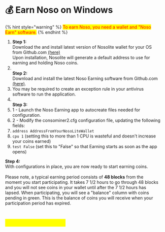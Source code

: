 # 💰 Earn Noso on Windows

{% hint style="warning" %}
<mark style="color:red;">To earn Noso, you need a wallet and "Noso Earn" software.</mark>
{% endhint %}

1. **Step 1:**\
   Download the and install latest version of Nosolite wallet for your OS from Github.com [(here)](https://github.com/Noso-Project/NosoLite/releases)\
   Upon installation, Nosolite will generate a default address to use for earning and holding Noso coins.
2. \
   **Step 2:**\
   Download and install the latest Noso Earning software from Github.com [(here)](https://github.com/Noso-Project/consominer2/releases).
3. You may be required to create an exception rule in your antivirus software to run the application.
4. \
   **Step 3:**
5. 1 - Launch the Noso Earning app to autocreate files needed for configuration.
6. 2 - Modify the consominer2.cfg configuration file, updating the following fields:
7. `address AddressFromYourNosoLiteWallet`
8. `cpu 1` (setting this to more than 1 CPU is wasteful and doesn't increase your coins earned)
9. `test False` (set this to "False" so that Earning starts as soon as the app opens)

**Step 4:**\
With configurations in place, you are now ready to start earning coins.\
\
Please note, a typical earning period consists of **48 blocks** from the moment you start participating. It takes 7 1/2 hours to go through 48 blocks and you will not see coins in your wallet until after the 7 1/2 hours has lapsed. When participating, you will see a "balance" column with coins pending in green. This is the balance of coins you will receive when your participation period has expired.

<figure><img src="https://nosocoin.com/docs/images/consominerbal.png" alt=""><figcaption></figcaption></figure>

## <mark style="color:yellow;">HAPPY EARNING!!!</mark>
